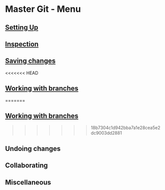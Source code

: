 # Master Git - Menu

## [Setting Up](setting-up.md)

## [Inspection](Inspection.md)

## [Saving changes](Savingchanges.md)

<<<<<<< HEAD
## [Working with branches](Working-with-branchesmd)
=======

## [Working with branches](Working-with-branches.md)


>>>>>>> 18b7304c1d942bba7a1e28cea5e2dc9003dd2881

## Undoing changes

## Collaborating

## Miscellaneous
